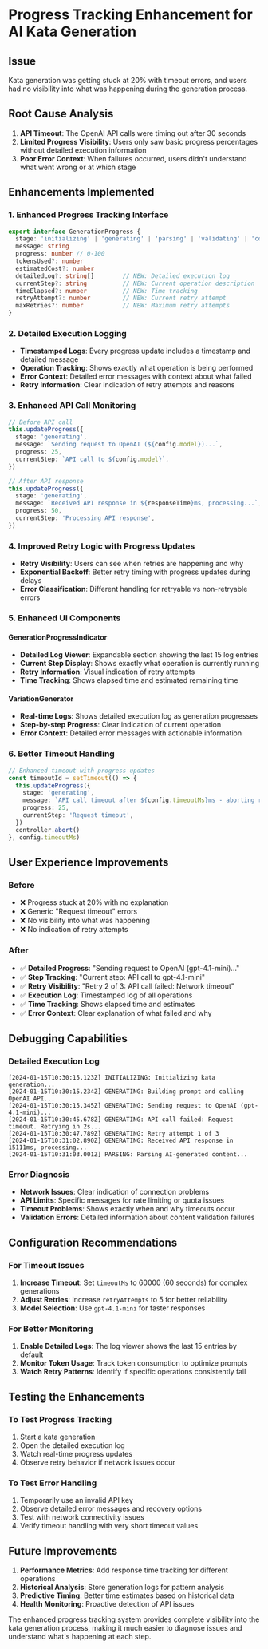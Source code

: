 # Progress Tracking Enhancement for AI Kata Generation

## Issue
Kata generation was getting stuck at 20% with timeout errors, and users had no visibility into what was happening during the generation process.

## Root Cause Analysis
1. **API Timeout**: The OpenAI API calls were timing out after 30 seconds
2. **Limited Progress Visibility**: Users only saw basic progress percentages without detailed execution information
3. **Poor Error Context**: When failures occurred, users didn't understand what went wrong or at which stage

## Enhancements Implemented

### 1. Enhanced Progress Tracking Interface
```typescript
export interface GenerationProgress {
  stage: 'initializing' | 'generating' | 'parsing' | 'validating' | 'complete' | 'error'
  message: string
  progress: number // 0-100
  tokensUsed?: number
  estimatedCost?: number
  detailedLog?: string[]        // NEW: Detailed execution log
  currentStep?: string          // NEW: Current operation description
  timeElapsed?: number          // NEW: Time tracking
  retryAttempt?: number         // NEW: Current retry attempt
  maxRetries?: number           // NEW: Maximum retry attempts
}
```

### 2. Detailed Execution Logging
- **Timestamped Logs**: Every progress update includes a timestamp and detailed message
- **Operation Tracking**: Shows exactly what operation is being performed
- **Error Context**: Detailed error messages with context about what failed
- **Retry Information**: Clear indication of retry attempts and reasons

### 3. Enhanced API Call Monitoring
```typescript
// Before API call
this.updateProgress({
  stage: 'generating',
  message: `Sending request to OpenAI (${config.model})...`,
  progress: 25,
  currentStep: `API call to ${config.model}`,
})

// After API response
this.updateProgress({
  stage: 'generating',
  message: `Received API response in ${responseTime}ms, processing...`,
  progress: 50,
  currentStep: 'Processing API response',
})
```

### 4. Improved Retry Logic with Progress Updates
- **Retry Visibility**: Users can see when retries are happening and why
- **Exponential Backoff**: Better retry timing with progress updates during delays
- **Error Classification**: Different handling for retryable vs non-retryable errors

### 5. Enhanced UI Components

#### GenerationProgressIndicator
- **Detailed Log Viewer**: Expandable section showing the last 15 log entries
- **Current Step Display**: Shows exactly what operation is currently running
- **Retry Information**: Visual indication of retry attempts
- **Time Tracking**: Shows elapsed time and estimated remaining time

#### VariationGenerator
- **Real-time Logs**: Shows detailed execution log as generation progresses
- **Step-by-step Progress**: Clear indication of current operation
- **Error Context**: Detailed error messages with actionable information

### 6. Better Timeout Handling
```typescript
// Enhanced timeout with progress updates
const timeoutId = setTimeout(() => {
  this.updateProgress({
    stage: 'generating',
    message: `API call timeout after ${config.timeoutMs}ms - aborting request`,
    progress: 25,
    currentStep: 'Request timeout',
  })
  controller.abort()
}, config.timeoutMs)
```

## User Experience Improvements

### Before
- ❌ Progress stuck at 20% with no explanation
- ❌ Generic "Request timeout" errors
- ❌ No visibility into what was happening
- ❌ No indication of retry attempts

### After
- ✅ **Detailed Progress**: "Sending request to OpenAI (gpt-4.1-mini)..."
- ✅ **Step Tracking**: "Current step: API call to gpt-4.1-mini"
- ✅ **Retry Visibility**: "Retry 2 of 3: API call failed: Network timeout"
- ✅ **Execution Log**: Timestamped log of all operations
- ✅ **Time Tracking**: Shows elapsed time and estimates
- ✅ **Error Context**: Clear explanation of what failed and why

## Debugging Capabilities

### Detailed Execution Log
```
[2024-01-15T10:30:15.123Z] INITIALIZING: Initializing kata generation...
[2024-01-15T10:30:15.234Z] GENERATING: Building prompt and calling OpenAI API...
[2024-01-15T10:30:15.345Z] GENERATING: Sending request to OpenAI (gpt-4.1-mini)...
[2024-01-15T10:30:45.678Z] GENERATING: API call failed: Request timeout. Retrying in 2s...
[2024-01-15T10:30:47.789Z] GENERATING: Retry attempt 1 of 3
[2024-01-15T10:31:02.890Z] GENERATING: Received API response in 15111ms, processing...
[2024-01-15T10:31:03.001Z] PARSING: Parsing AI-generated content...
```

### Error Diagnosis
- **Network Issues**: Clear indication of connection problems
- **API Limits**: Specific messages for rate limiting or quota issues
- **Timeout Problems**: Shows exactly when and why timeouts occur
- **Validation Errors**: Detailed information about content validation failures

## Configuration Recommendations

### For Timeout Issues
1. **Increase Timeout**: Set `timeoutMs` to 60000 (60 seconds) for complex generations
2. **Adjust Retries**: Increase `retryAttempts` to 5 for better reliability
3. **Model Selection**: Use `gpt-4.1-mini` for faster responses

### For Better Monitoring
1. **Enable Detailed Logs**: The log viewer shows the last 15 entries by default
2. **Monitor Token Usage**: Track token consumption to optimize prompts
3. **Watch Retry Patterns**: Identify if specific operations consistently fail

## Testing the Enhancements

### To Test Progress Tracking
1. Start a kata generation
2. Open the detailed execution log
3. Watch real-time progress updates
4. Observe retry behavior if network issues occur

### To Test Error Handling
1. Temporarily use an invalid API key
2. Observe detailed error messages and recovery options
3. Test with network connectivity issues
4. Verify timeout handling with very short timeout values

## Future Improvements

1. **Performance Metrics**: Add response time tracking for different operations
2. **Historical Analysis**: Store generation logs for pattern analysis
3. **Predictive Timing**: Better time estimates based on historical data
4. **Health Monitoring**: Proactive detection of API issues

The enhanced progress tracking system provides complete visibility into the kata generation process, making it much easier to diagnose issues and understand what's happening at each step.